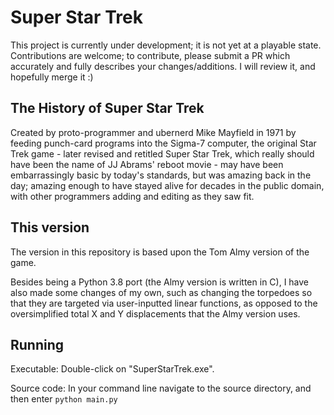 # Super Star Trek

This project is currently under development; it is not yet at a playable state.  
Contributions are welcome; to contribute, please submit a PR which accurately and fully describes your changes/additions. I will review it, and hopefully merge it :)

## The History of Super Star Trek

Created by proto-programmer and ubernerd Mike Mayfield in 1971 by feeding punch-card programs into the Sigma-7 computer, the original Star Trek game - later revised and retitled Super Star Trek, which really should have been the name of JJ Abrams' reboot movie - may have been embarrassingly basic by today's standards, but was amazing back in the day; amazing enough to have stayed alive for decades in the public domain, with other programmers adding and editing as they saw fit.

## This version

The version in this repository is based upon the Tom Almy version of the game.

Besides being a Python 3.8 port (the Almy version is written in C), I have also made some changes of my own, such as changing the torpedoes so that they are targeted via user-inputted linear functions, as opposed to the oversimplified total X and Y displacements that the Almy version uses.

## Running

Executable: Double-click on "SuperStarTrek.exe".

Source code: In your command line navigate to the source directory, and then enter ```python main.py```
